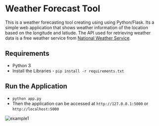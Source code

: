 # Weather Forecast Tool

This is a weather forecasting tool creating using using Python/Flask. Its a simple web application that shows weather information of the location based on the longitude and latiude. The API used for retrieving weather data is a free weather service from [National Weather Service](https://www.weather.gov/documentation/services-web-api&sa=D&source=calendar&ust=1641768438693965&usg=AOvVaw3OWCV8Z2DjkIpuF6eXz_L2).

## Requirements ##
* Python 3
* Install the Libraries - 
```pip install -r requirements.txt ```

## Run the Application ##
* ``` python app.py ```
* Then the application can be accessed at ``` http://127.0.0.1:5000 ``` or ``` http://localhost:5000 ```

![example1](https://github.com/palakraman17/WeatherForecastTool/blob/main/images/example.jpg)
